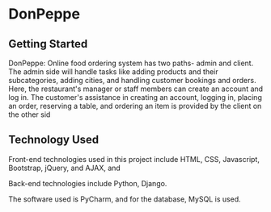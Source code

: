 # DonPeppe

## Getting Started
DonPeppe: Online food ordering system has two paths- admin and client. The
admin side will handle tasks like adding products and their subcategories, adding
cities, and handling customer bookings and orders. Here, the restaurant's manager
or staff members can create an account and log in. The customer's assistance in
creating an account, logging in, placing an order, reserving a table, and ordering an
item is provided by the client on the other sid

## Technology Used
Front-end technologies used in this project include HTML, CSS, Javascript,
Bootstrap, jQuery, and AJAX, and 

Back-end technologies include Python, Django.

The software used is PyCharm, and for the database, MySQL is used.


